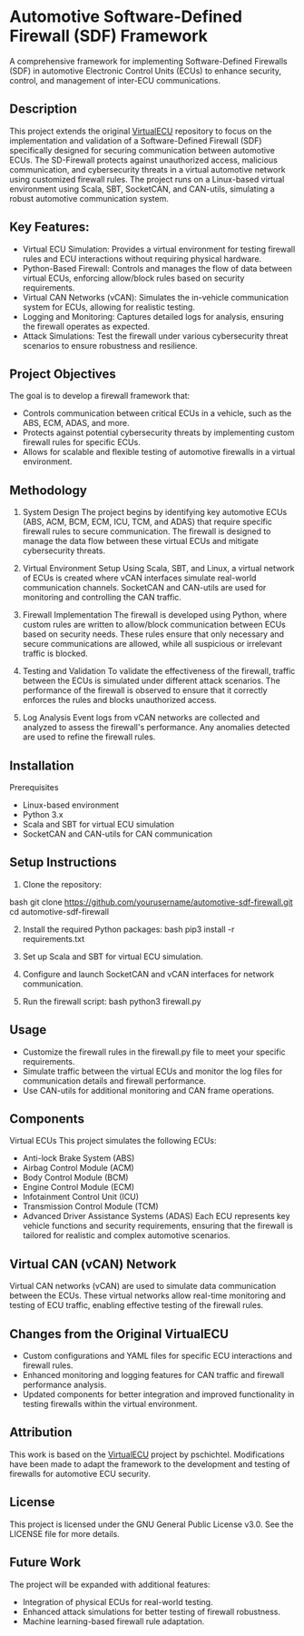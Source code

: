 # Automotive Software-Defined Firewall (SDF) Framework
A comprehensive framework for implementing Software-Defined Firewalls (SDF) in automotive Electronic Control Units (ECUs) to enhance security, control, and management of inter-ECU communications.

## Description
This project extends the original [VirtualECU](https://github.com/pschichtel/VirtualECU) repository to focus on the implementation and validation of a Software-Defined Firewall (SDF) specifically designed for securing communication between automotive ECUs. The SD-Firewall protects against unauthorized access, malicious communication, and cybersecurity threats in a virtual automotive network using customized firewall rules. The project runs on a Linux-based virtual environment using Scala, SBT, SocketCAN, and CAN-utils, simulating a robust automotive communication system.

## Key Features:
- Virtual ECU Simulation: Provides a virtual environment for testing firewall rules and ECU interactions without requiring physical hardware.
- Python-Based Firewall: Controls and manages the flow of data between virtual ECUs, enforcing allow/block rules based on security requirements.
- Virtual CAN Networks (vCAN): Simulates the in-vehicle communication system for ECUs, allowing for realistic testing.
- Logging and Monitoring: Captures detailed logs for analysis, ensuring the firewall operates as expected.
- Attack Simulations: Test the firewall under various cybersecurity threat scenarios to ensure robustness and resilience.

## Project Objectives
The goal is to develop a firewall framework that:
* Controls communication between critical ECUs in a vehicle, such as the ABS, ECM, ADAS, and more.
* Protects against potential cybersecurity threats by implementing custom firewall rules for specific ECUs.
* Allows for scalable and flexible testing of automotive firewalls in a virtual environment.

## Methodology
1. System Design
The project begins by identifying key automotive ECUs (ABS, ACM, BCM, ECM, ICU, TCM, and ADAS) that require specific firewall rules to secure communication. The firewall is designed to manage the data flow between these virtual ECUs and mitigate cybersecurity threats.

2. Virtual Environment Setup
Using Scala, SBT, and Linux, a virtual network of ECUs is created where vCAN interfaces simulate real-world communication channels. SocketCAN and CAN-utils are used for monitoring and controlling the CAN traffic.

3. Firewall Implementation
The firewall is developed using Python, where custom rules are written to allow/block communication between ECUs based on security needs. These rules ensure that only necessary and secure communications are allowed, while all suspicious or irrelevant traffic is blocked.

4. Testing and Validation
To validate the effectiveness of the firewall, traffic between the ECUs is simulated under different attack scenarios. The performance of the firewall is observed to ensure that it correctly enforces the rules and blocks unauthorized access.

5. Log Analysis
Event logs from vCAN networks are collected and analyzed to assess the firewall's performance. Any anomalies detected are used to refine the firewall rules.

## Installation
Prerequisites
* Linux-based environment
* Python 3.x
* Scala and SBT for virtual ECU simulation
* SocketCAN and CAN-utils for CAN communication

## Setup Instructions
1. Clone the repository:

bash
git clone https://github.com/yourusername/automotive-sdf-firewall.git
cd automotive-sdf-firewall

2. Install the required Python packages:
bash
pip3 install -r requirements.txt

3. Set up Scala and SBT for virtual ECU simulation.

4. Configure and launch SocketCAN and vCAN interfaces for network communication.

5. Run the firewall script:
bash
python3 firewall.py


## Usage
* Customize the firewall rules in the firewall.py file to meet your specific requirements.
* Simulate traffic between the virtual ECUs and monitor the log files for communication details and firewall performance.
* Use CAN-utils for additional monitoring and CAN frame operations.


## Components
Virtual ECUs
This project simulates the following ECUs:
* Anti-lock Brake System (ABS)
* Airbag Control Module (ACM)
* Body Control Module (BCM)
* Engine Control Module (ECM)
* Infotainment Control Unit (ICU)
* Transmission Control Module (TCM)
* Advanced Driver Assistance Systems (ADAS)
Each ECU represents key vehicle functions and security requirements, ensuring that the firewall is tailored for realistic and complex automotive scenarios.

## Virtual CAN (vCAN) Network
Virtual CAN networks (vCAN) are used to simulate data communication between the ECUs. These virtual networks allow real-time monitoring and testing of ECU traffic, enabling effective testing of the firewall rules.

## Changes from the Original VirtualECU
* Custom configurations and YAML files for specific ECU interactions and firewall rules.
* Enhanced monitoring and logging features for CAN traffic and firewall performance analysis.
* Updated components for better integration and improved functionality in testing firewalls within the virtual environment.

## Attribution
This work is based on the [VirtualECU](https://github.com/pschichtel/VirtualECU) project by pschichtel. Modifications have been made to adapt the framework to the development and testing of firewalls for automotive ECU security.

## License
This project is licensed under the GNU General Public License v3.0. See the LICENSE file for more details.

## Future Work
The project will be expanded with additional features:
* Integration of physical ECUs for real-world testing.
* Enhanced attack simulations for better testing of firewall robustness.
* Machine learning-based firewall rule adaptation.




